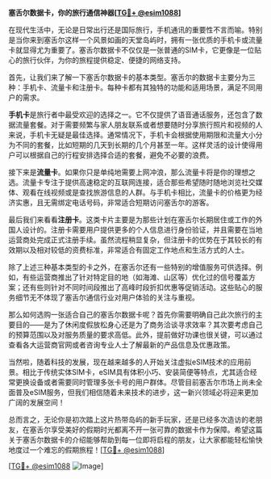 **塞舌尔数据卡，你的旅行通信神器[[TG💪+ @esim1088](https://t.me/s/esim1088)]**

在现代生活中，无论是日常出行还是国际旅行，手机通讯的重要性不言而喻。特别是当你来到塞舌尔这样一个风景如画的天堂岛屿时，拥有一张优质的手机卡或流量卡就显得尤为重要了。塞舌尔数据卡不仅仅是一张普通的SIM卡，它更像是一位贴心的旅行伙伴，为你的旅程提供稳定、便捷的网络支持。

首先，让我们来了解一下塞舌尔数据卡的基本类型。塞舌尔的数据卡主要分为三种：手机卡、流量卡和注册卡。每种卡都有其独特的功能和适用场景，满足不同用户的需求。

**手机卡**是旅行者中最受欢迎的选择之一。它不仅提供了语音通话服务，还包含了数据流量套餐。对于需要频繁与家人朋友联系或者想要随时分享旅行照片和视频的人来说，手机卡无疑是最佳选择。通常情况下，手机卡会根据使用期限和流量大小分为不同的套餐，比如短期的几天到长期的几个月甚至一年。这样灵活的设计使得用户可以根据自己的行程安排选择合适的套餐，避免不必要的浪费。

接下来是**流量卡**。如果你只是单纯地需要上网冲浪，那么流量卡将是你的理想之选。流量卡专注于提供高速稳定的互联网连接，适合那些希望随时随地浏览社交媒体、观看在线视频或是查找旅游信息的人群。与手机卡相比，流量卡的价格更为经济实惠，且无需绑定电话号码，非常适合短期访问塞舌尔的游客。

最后我们来看看**注册卡**。这类卡片主要是为那些计划在塞舌尔长期居住或工作的外国人设计的。注册卡需要用户提供更多的个人信息进行身份验证，并且需要在当地运营商处完成正式注册手续。虽然流程稍显复杂，但注册卡的优势在于其较长的有效期以及相对较低的资费标准，非常适合有固定工作地点和生活方式的人士。

除了上述三种基本类型的卡之外，在塞舌尔还有一些特别的增值服务可供选择。例如，有些运营商推出了针对特定目的地（如海滩、山区等）优化过的信号覆盖方案；还有些则针对不同时间段推出了高峰时段折扣优惠等促销活动。这些贴心的服务细节无不体现了塞舌尔通信行业对用户体验的关注与重视。

那么如何选购一张适合自己的塞舌尔数据卡呢？首先你需要明确自己此次旅行的主要目的——是为了休闲度假放松身心还是为了商务洽谈寻求效率？其次要考虑自己的预算范围以及对服务质量的要求高低。此外，提前做好功课也很关键，可以通过查看各大运营商官网或者咨询专业人士了解最新的产品信息及优惠政策。

当然啦，随着科技的发展，现在越来越多的人开始关注虚拟eSIM技术的应用前景。相比于传统实体SIM卡，eSIM具有体积小巧、安装简便等特点，尤其适合经常更换设备或者需要同时管理多张卡号的用户群体。尽管目前塞舌尔市场上尚未全面普及eSIM服务，但我们相信随着未来技术的进步，这一新兴领域必将迎来更加广阔的发展空间！

总而言之，无论你是初次踏上这片热带岛屿的新手玩家，还是已经多次造访的老朋友，在塞舌尔享受美好的假期时光都离不开一张可靠的数据卡作为保障。希望这篇关于塞舌尔数据卡的介绍能够帮助到每一位即将启程的朋友，让大家都能轻松愉快地度过一个难忘的假期旅程！[[TG💪+ @esim1088](https://t.me/s/esim1088)]

[[TG💪+ @esim1088](https://t.me/s/esim1088) ![Image](https://i.postimg.cc/4NQfJmqS/Snipaste-2025-05-13-00-14-12.png)]